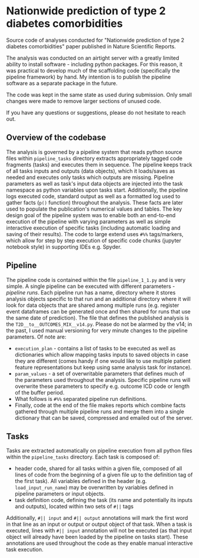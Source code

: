 # Nationwide prediction of type 2 diabetes comorbidities
Source code of analyses conducted for "Nationwide prediction of type 2 diabetes comorbidities" paper published in Nature Scientific Reports.

The analysis was conducted on an airtight server with a greatly limited ability to install software - including python packages. For this reason, it was practical to develop much of the scaffolding code (specifically the pipeline framework) by hand. My intention is to publish the pipeline software as a separate package in the future. 

The code was kept in the same state as used during submission. Only small changes were made to remove larger sections of unused code.

If you have any questions or suggestions, please do not hesitate to reach out.

## Overview of the codebase
The analysis is governed by a pipeline system that reads python source files within `pipeline_tasks` directory extracts appropriately tagged code fragments (tasks) and executes them in sequence. The pipeline keeps track of all tasks inputs and outputs (data objects), which it loads/saves as needed and executes only tasks which outputs are missing. Pipeline parameters as well as task's input data objects are injected into the task namespace as python variables upon tasks start. Additionally, the pipeline logs executed code, standard output as well as a formatted log used to gather facts (`p()` function) throughout the analysis. These facts are later used to populate the publication's numerical values and tables. 
The key design goal of the pipeline system was to enable both an end-to-end execution of the pipeline with varying parameters as well as simple interactive execution of specific tasks (including automatic loading and saving of their results).
The code to large extend uses `#%%` tags/markers, which allow for step by step execution of specific code chunks (jupyter notebook style) in supporting IDEs e.g. Spyder.

## Pipeline
The pipeline code is contained within the file `pipeline_1_1.py` and is very simple. A single pipeline can be executed with different parameters - *pipeline runs*. Each pipeline run has a name, directory where it stores analysis objects specific to that run and an additional directory where it will look for data objects that are shared among multiple runs (e.g. register event dataframes can be generated once and then shared for runs that use the same date of prediction). The file that defines the published analysis is the `T2D__to__OUTCOMES_MIX__v14.py`. Please do not be alarmed by the v14; in the past, I used manual versioning for very minute changes to the pipeline parameters. 
Of note are:
* `execution_plan` - contains a list of tasks to be executed as well as dictionaries which allow mapping tasks inputs to saved objects in case they are different (comes handy if one would like to use multiple patient feature representations but keep using same analysis task for instance). 
* `param_values` - a set of overwritable parameters that defines much of the parameters used throughout the analysis. Specific pipeline runs will overwrite these parameters to specify e.g. outcome ICD code or length of the buffer period.
* What follows is `#%%` separated pipeline run definitions.
* Finally, code at the end of the file makes reports which combine facts gathered through multiple pipeline runs and merge them into a single dictionary that can be saved, compressed and emailed out of the server.

## Tasks
Tasks are extracted automatically on pipeline execution from all python files within the `pipeline_tasks` directory. Each task is composed of:
* header code, shared for all tasks within a given file, composed of all lines of code from the beginning of a given file up to the definition tag of the first task). All variables defined in the header (e.g. `load_input_run_name`) may be overwritten by variables defined in pipeline parameters or input objects.
* task definition code, defining the task (its name and potentially its inputs and outputs), located within two sets of `#||` tags

Additionally, `#|| input` and `#|| output` annotations will mark the first word in that line as an input or output or output object of that task. When a task is executed, lines with `#|| input` annotation will not be executed (as that input object will already have been loaded by the pipeline on tasks start). These annotations are used throughout the code as they enable manual interactive task execution. 
